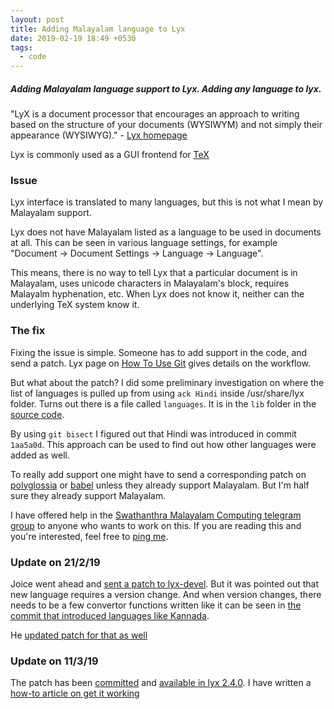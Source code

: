 ```yaml
---
layout: post
title: Adding Malayalam language to Lyx
date: 2019-02-19 18:49 +0530
tags:
  - code
---
```


##### Adding Malayalam language support to Lyx. Adding any language to lyx. #####

"LyX is a document processor that encourages an approach to writing based on the structure of your documents (WYSIWYM) and not simply their appearance (WYSIWYG)." - [Lyx homepage](https://www.lyx.org/Home)

Lyx is commonly used as a GUI frontend for [TeX](https://tug.org/begin.html)

### Issue ###

Lyx interface is translated to many languages, but this is not what I mean by Malayalam support.

Lyx does not have Malayalam listed as a language to be used in documents at all. This can be seen in various language settings, for example "Document -> Document Settings -> Language -> Language".

This means, there is no way to tell Lyx that a particular document is in Malayalam, uses unicode characters in Malayalam's block, requires Malayalm hyphenation, etc. When Lyx does not know it, neither can the underlying TeX system know it.

### The fix ###

Fixing the issue is simple. Someone has to add support in the code, and send a patch. Lyx page on [How To Use Git](https://www.lyx.org/HowToUseGIT) gives details on the workflow.

But what about the patch? I did some preliminary investigation on where the list of languages is pulled up from using `ack Hindi` inside /usr/share/lyx folder. Turns out there is a file called `languages`. It is in the `lib` folder in the [source code](https://www.lyx.org/trac/browser/lyxgit/lib/languages).

By using `git bisect` I figured out that Hindi was introduced in commit `1aa5a0d`. This approach can be used to find out how other languages were added as well.

To really add support one might have to send a corresponding patch on [polyglossia](https://github.com/reutenauer/polyglossia) or [babel](https://www.ctan.org/pkg/babel) unless they already support Malayalam. But I'm half sure they already support Malayalam.

I have offered help in the [Swathanthra Malayalam Computing telegram group](https://t.me/smc_project/12244) to anyone who wants to work on this. If you are reading this and you're interested, feel free to [ping me](../about/#contact).

### Update on 21/2/19 ###

Joice went ahead and [sent a patch to lyx-devel](https://www.mail-archive.com/lyx-devel@lists.lyx.org/msg207952.html). But it was pointed out that new language requires a version change. And when version changes, there needs to be a few convertor functions written like it can be seen in [the commit that introduced languages like Kannada](https://www.lyx.org/trac/changeset/d9c52c7a3f06ec892cd2e36d0d20998bc99b2fd8/lyxgit).

He [updated patch for that as well](https://www.mail-archive.com/lyx-devel@lists.lyx.org/msg207967.html)

### Update on 11/3/19 ###

The patch has been [committed](https://www.mail-archive.com/lyx-devel@lists.lyx.org/msg208113.html) and [available in lyx 2.4.0](https://www.lyx.org/trac/changeset/ebd7a1a22a758336c6fa56ee12b988e6c1cd0736/lyxgit). I have written a [how-to article on get it working](../lyx-malayalam-support/)
